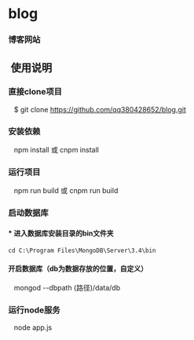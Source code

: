 # blog
### 博客网站
##  使用说明
### 直接clone项目
    $ git clone https://github.com/qq380428652/blog.git
### 安装依赖
    npm install 或 cnpm install
### 运行项目
    npm run build 或 cnpm run build
### 启动数据库
#### * 进入数据库安装目录的bin文件夹
    cd C:\Program Files\MongoDB\Server\3.4\bin
#### 开启数据库（db为数据存放的位置，自定义）
    mongod --dbpath (路径)/data/db
### 运行node服务
    node app.js

